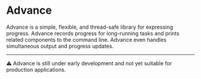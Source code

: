 # Advance
Advance is a simple, flexible, and thread-safe library for expressing progress.
Advance records progress for long-running tasks and prints related components to
the command line. Advance even handles simultaneous output and progress updates.

---

⚠ Advance is still under early development and not yet suitable for production
applications.
